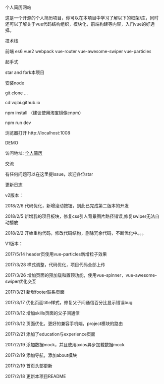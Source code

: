 个人简历网站

这是一个开源的个人简历项目，你可以在本项目中学习了解以下的框架/库，同时还可以了解关于vue代码结构组织，模块化，前端构建等内容，入门vue的好选择。

技术栈

前端 es6 vue2 webpack vue-router vue-awesome-swiper vue-particles

起手式

star and fork本项目

安装node

git clone ...

cd vqlai.github.io

npm install （建议使用淘宝镜像cnpm）

npm run dev

浏览器打开 http://localhost:1008

DEMO

访问地址: <a href="https://blackasia.github.io/are-there-more-decades.github.io/dist/" target="_blank">个人简历</a>

交流

有任何问题可以在这里提issue，欢迎各位star

更新日志

v2版本：

2018/2/6  代码优化，新增滚动按钮，到此已完成第二版本的开发

2018/2/5  新增我的项目板块，修复css引人背景图片路径错误,修复swiper无法自动播放

2018/2/2  开始重构代码，修改代码结构，删除冗余代码，不断优化中。。。

V1版本：

2017/5/14 header页使用vue-particles新增粒子效果

2017/3/28 样式调整，代码优化，项目代码全部上传

2017/3/26 增加页面的预加载和置顶功能，使用vue-spinner，vue-awesome-swiper优化交互

2017/3/21 新增footer联系页面

2017/3/17 优化页面title样式，修复父子间通信百分比显示错误bug

2017/3/12 增加skills页面的父子间通信

2017/3/12 页面优化，更好的兼容手机端，project模块的路由

2017/2/21 添加了education与experience页面

2017/2/19 添加数据mock，并且使用axios异步加载数据mock

2017/2/19 添加导航，添加about模块

2017/2/19 首页头部更新

2017/2/18 更新本项目README